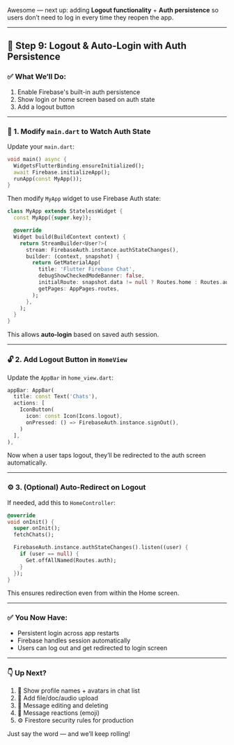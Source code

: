 Awesome — next up: adding **Logout functionality** + **Auth persistence** so users don’t need to log in every time they reopen the app.

---

## 🚪 Step 9: Logout & Auto-Login with Auth Persistence

### ✅ What We’ll Do:
1. Enable Firebase's built-in auth persistence
2. Show login or home screen based on auth state
3. Add a logout button

---

### 🔁 1. Modify `main.dart` to Watch Auth State

Update your `main.dart`:

```dart
void main() async {
  WidgetsFlutterBinding.ensureInitialized();
  await Firebase.initializeApp();
  runApp(const MyApp());
}
```

Then modify `MyApp` widget to use Firebase Auth state:

```dart
class MyApp extends StatelessWidget {
  const MyApp({super.key});

  @override
  Widget build(BuildContext context) {
    return StreamBuilder<User?>(
      stream: FirebaseAuth.instance.authStateChanges(),
      builder: (context, snapshot) {
        return GetMaterialApp(
          title: 'Flutter Firebase Chat',
          debugShowCheckedModeBanner: false,
          initialRoute: snapshot.data != null ? Routes.home : Routes.auth,
          getPages: AppPages.routes,
        );
      },
    );
  }
}
```

This allows **auto-login** based on saved auth session.

---

### 🔓 2. Add Logout Button in `HomeView`

Update the `AppBar` in `home_view.dart`:

```dart
appBar: AppBar(
  title: const Text('Chats'),
  actions: [
    IconButton(
      icon: const Icon(Icons.logout),
      onPressed: () => FirebaseAuth.instance.signOut(),
    )
  ],
),
```

Now when a user taps logout, they’ll be redirected to the auth screen automatically.

---

### ⚙️ 3. (Optional) Auto-Redirect on Logout

If needed, add this to `HomeController`:

```dart
@override
void onInit() {
  super.onInit();
  fetchChats();

  FirebaseAuth.instance.authStateChanges().listen((user) {
    if (user == null) {
      Get.offAllNamed(Routes.auth);
    }
  });
}
```

This ensures redirection even from within the Home screen.

---

### ✅ You Now Have:
- Persistent login across app restarts
- Firebase handles session automatically
- Users can log out and get redirected to login screen

---

### 👇 Up Next?

1. 🧑 Show profile names + avatars in chat list
2. 📁 Add file/doc/audio upload
3. 🧹 Message editing and deleting
4. 🧠 Message reactions (emoji)
5. ⚙️ Firestore security rules for production

Just say the word — and we’ll keep rolling!